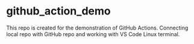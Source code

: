 # github_action_demo
This repo is created for the demonstration of GitHub Actions.
Connecting local repo with GitHub repo and working with VS Code Linux
terminal.
